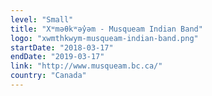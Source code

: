 ```yaml
---
level: "Small"
title: "Xʷməθkʷəy̓əm - Musqueam Indian Band"
logo: "xwmthkwym-musqueam-indian-band.png"
startDate: "2018-03-17"
endDate: "2019-03-17"
link: "http://www.musqueam.bc.ca/"
country: "Canada"
---
```

